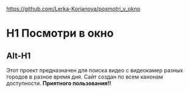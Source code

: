https://github.com/Lerka-Korianova/posmotri_v_okno
# H1 Посмотри в окно
Alt-H1
------ 
Этот проект предназначен для поиска видео с видеокамер разных городов в разное время дня. Сайт создан по всем канонам доступности. **Приятного пользования!!**
